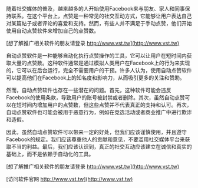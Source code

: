 随着社交媒体的普及，越来越多的人开始使用Facebook来与朋友、家人和同事保持联系。在这个平台上，点赞是一种常见的社交互动方式，它能够让用户表达自己对某篇帖子或者评论的喜爱和支持。然而，有些人并不满足于手动点赞，他们开始使用自动点赞软件来增加自己的点赞数。

[想了解推广相关软件的朋友请登录 http://www.vst.tw](http://www.vst.tw)

自动点赞软件是一种能够自动化执行点赞操作的工具，它可以让用户在短时间内获取大量的点赞数。这种软件通常是通过模拟人类用户在Facebook上的行为来实现的，它可以在后台运行，完全不需要用户的干预。许多人认为，使用自动点赞软件可以提高他们在Facebook上的知名度和影响力，从而吸引更多的关注和赞助。

然而，自动点赞软件也存在一些潜在的问题。首先，这种软件可能会违反Facebook的使用条款，导致用户的账号被封禁或者删除。其次，虽然自动点赞可以在短时间内增加用户的点赞数，但这些点赞并不代表真正的支持和认可。再次，自动点赞软件也可能会被用于恶意行为，例如在竞选活动或者商业推广中进行欺诈和造假。

因此，虽然自动点赞软件可以带来一定的好处，但我们应该谨慎使用，并且遵守Facebook的规定。我们应该尊重他人的贡献和意见，不要滥用社交媒体平台来获取不当的利益。最后，我们应该认识到，真正的社交互动应该建立在诚信和真实的基础上，而不是依赖于自动化的工具。

[想了解推广相关软件的朋友请登录 http://www.vst.tw](http://www.vst.tw)


[访问软件官网 http://www.vst.tw](http://www.vst.tw)
